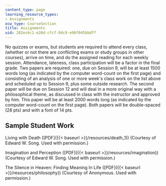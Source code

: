 ```yaml
---
content_type: page
learning_resource_types:
- Assignments
ocw_type: CourseSection
title: Assignments
uid: 202ec6c1-e20d-cfcf-8dc9-e96f045bbdff
---
```


No quizzes or exams, but students are required to attend every class, (whether or not there are conflicting exams or study groups in other courses), arrive on time, and do the assigned reading for each weekly session. Attendance, lateness, class participation will be a factor in the final grade. Two papers are required: one, due on Session 9, will be at least 1500 words long (as indicated by the computer word-count on the first page) and consisting of an analysis of one or more week's class work on the list above and scheduled up to Session 9, plus some outside research. The second paper will be due on Session 12 and will deal in a more original way with a philosophical theme, as discussed in class with the instructor and approved by him. This paper will be at least 2000 words long (as indicated by the computer word-count on the first page). Both papers will be double-spaced (28 pts) and with a font of 14 pts.

Sample Student Work
-------------------

Living with Death ([PDF]({{< baseurl >}}/resources/death_1)) (Courtesy of Edward W. Song. Used with permission.)

Imagination and Perception ([PDF]({{< baseurl >}}/resources/imagination)) (Courtesy of Edward W. Song. Used with permission.)

The Silence in Heaven: Finding Meaning In Life ([PDF]({{< baseurl >}}/resources/philosophy)) (Courtesy of Anonymous. Used with permission.)